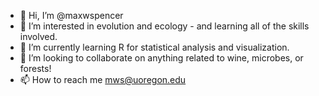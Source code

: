 - 👋 Hi, I’m @maxwspencer
- 👀 I’m interested in evolution and ecology - and learning all of the skills involved. 
- 🌱 I’m currently learning R for statistical analysis and visualization.
- 💞️ I’m looking to collaborate on anything related to wine, microbes, or forests! 
- 📫 How to reach me mws@uoregon.edu
